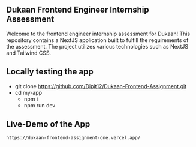 
## Dukaan Frontend Engineer Internship Assessment

Welcome to the frontend engineer internship assessment for Dukaan! This repository contains a NextJS application built to fulfill the requirements of the assessment. The project utilizes various technologies such as NextJS and Tailwind CSS.

## Locally testing the app

- git clone https://github.com/Dipit12/Dukaan-Frontend-Assignment.git
- cd my-app
    - npm i
    - npm run dev
## Live-Demo of the App
    https://dukaan-frontend-assignment-one.vercel.app/

